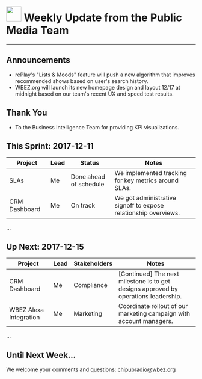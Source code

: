 # <img src="http://www.wbez.org/img/social_default.png" width="40"> </img> Weekly Update from the Public Media Team
---

## Announcements
- rePlay's "Lists & Moods" feature will push a new algorithm that improves recommended shows based on user's search history.
- WBEZ.org will launch its new homepage design and layout 12/17 at midnight based on our team's recent UX and speed test results.

## Thank You
- To the Business Intelligence Team for providing KPI visualizations.

## This Sprint: 2017-12-11

Project         | Lead | Status                     | Notes
----------------|------|----------------------------|---------------------------------------------------------------
SLAs            | Me   | Done ahead of schedule     | We implemented tracking for key metrics around SLAs.
CRM Dashboard   | Me   | On track                   | We got administrative signoff to expose relationship overviews.
...

## Up Next: 2017-12-15
Project            | Lead | Stakeholders               | Notes
-------------------|------|----------------------------|--------------------------------------------------------------------------------------
CRM Dashboard      | Me   | Compliance                 | [Continued] The next milestone is to get designs approved by operations leadership.
WBEZ Alexa Integration | Me   | Marketing                  | Coordinate rollout of our marketing campaign with account managers.
...

## Until Next Week...
We welcome your comments and questions: [chipubradio@wbez.org](http://amandaclaireoconnor.com/)
